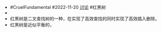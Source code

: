 - #CruelFundamental #2022-11-20 [讨论](https://github.com/CYZH1307/CruelFundamental/tree/main/homework/202211/20) #红黑树
-
- 红黑树是二叉查找树的一种，在实现了高效查找的同时实现了高效插入删除。
- 红黑树是近似平衡的，